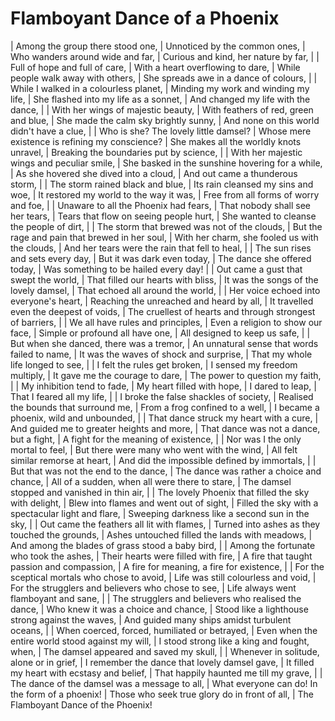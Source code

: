 Flamboyant Dance of a Phoenix
=============================

| Among the group there stood one,
| Unnoticed by the common ones,
| Who wanders around wide and far,
| Curious and kind, her nature by far,
| 
| Full of hope and full of care,
| With a heart overflowing to dare,
| While people walk away with others,
| She spreads awe in a dance of colours,
| 
| While I walked in a colourless planet,
| Minding my work and winding my life,
| She flashed into my life as a sonnet,
| And changed my life with the dance,
| 
| With her wings of majestic beauty,
| With feathers of red, green and blue,
| She made the calm sky brightly sunny,
| And none on this world didn't have a clue,
| 
| Who is she? The lovely little damsel?
| Whose mere existence is refining my conscience?
| She makes all the worldly knots unravel,
| Breaking the boundaries put by science,
| 
| With her majestic wings and peculiar smile,
| She basked in the sunshine hovering for a while,
| As she hovered she dived into a cloud,
| And out came a thunderous storm,
| 
| The storm rained black and blue,
| Its rain cleansed my sins and woe,
| It restored my world to the way it was,
| Free from all forms of worry and foe,
| 
| Unaware to all the Phoenix had fears,
| That nobody shall see her tears,
| Tears that flow on seeing people hurt,
| She wanted to cleanse the people of dirt,
| 
| The storm that brewed was not of the clouds,
| But the rage and pain that brewed in her soul,
| With her charm, she fooled us with the clouds,
| And her tears were the rain that fell to heal,
| 
| The sun rises and sets every day,
| But it was dark even today,
| The dance she offered today,
| Was something to be hailed every day!
| 
| Out came a gust that swept the world,
| That filled our hearts with bliss,
| It was the songs of the lovely damsel,
| That echoed all around the world,
| 
| Her voice echoed into everyone\'s heart,
| Reaching the unreached and heard by all,
| It travelled even the deepest of voids,
| The cruellest of hearts and through strongest of barriers,
| 
| We all have rules and principles,
| Even a religion to show our face,
| Simple or profound all have one,
| All designed to keep us safe,
| 
| But when she danced, there was a tremor,
| An unnatural sense that words failed to name,
| It was the waves of shock and surprise,
| That my whole life longed to see,
| 
| I felt the rules get broken,
| I sensed my freedom multiply,
| It gave me the courage to dare,
| The power to question my faith,
| 
| My inhibition tend to fade,
| My heart filled with hope,
| I dared to leap,
| That I feared all my life,
| 
| I broke the false shackles of society,
| Realised the bounds that surround me,
| From a frog confined to a well,
| I became a phoenix, wild and unbounded,
| 
| That dance struck my heart with a cure,
| And guided me to greater heights and more,
| That dance was not a dance, but a fight,
| A fight for the meaning of existence,
| 
| Nor was I the only mortal to feel,
| But there were many who went with the wind,
| All felt similar remorse at heart,
| And did the impossible defined by immortals,
| 
| But that was not the end to the dance,
| The dance was rather a choice and chance,
| All of a sudden, when all were there to stare,
| The damsel stopped and vanished in thin air,
| 
| The lovely Phoenix that filled the sky with delight,
| Blew into flames and went out of sight,
| Filled the sky with a spectacular light and flare,
| Sweeping darkness like a second sun in the sky,
| 
| Out came the feathers all lit with flames,
| Turned into ashes as they touched the grounds,
| Ashes untouched filled the lands with meadows,
| And among the blades of grass stood a baby bird,
| 
| Among the fortunate who took the ashes,
| Their hearts were filled with fire,
| A fire that taught passion and compassion,
| A fire for meaning, a fire for existence,
| 
| For the sceptical mortals who chose to avoid,
| Life was still colourless and void,
| For the strugglers and believers who chose to see,
| Life always went flamboyant and sane,
| 
| The strugglers and believers who realised the dance,
| Who knew it was a choice and chance,
| Stood like a lighthouse strong against the waves,
| And guided many ships amidst turbulent oceans,
| 
| When coerced, forced, humiliated or betrayed,
| Even when the entire world stood against my will,
| I stood strong like a king and fought, when,
| The damsel appeared and saved my skull,
| 
| Whenever in solitude, alone or in grief,
| I remember the dance that lovely damsel gave,
| It filled my heart with ecstasy and belief,
| That happily haunted me till my grave,
| 
| The dance of the damsel was a message to all,
| What everyone can do! In the form of a phoenix!
| Those who seek true glory do in front of all,
| The Flamboyant Dance of the Phoenix!
